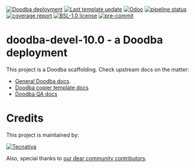 [![Doodba deployment](https://img.shields.io/badge/deployment-doodba-informational)](https://github.com/Tecnativa/doodba)
[![Last template update](https://img.shields.io/badge/last%20template%20update-v1.5.4-informational)](https://github.com/Tecnativa/doodba-copier-template/tree/v1.5.4)
[![Odoo](https://img.shields.io/badge/odoo-v10.0-a3478a)](https://github.com/odoo/odoo/tree/10.0)
[![pipeline status](https://gitlab.com/example/doodba-devel-10.0/badges/10.0/pipeline.svg)](https://gitlab.com/example/doodba-devel-10.0/commits/10.0)
[![coverage report](https://gitlab.com/example/doodba-devel-10.0/badges/10.0/coverage.svg)](https://gitlab.com/example/doodba-devel-10.0/commits/10.0)
[![BSL-1.0 license](https://img.shields.io/badge/license-BSL--1.0-success})](LICENSE)
[![pre-commit](https://img.shields.io/badge/pre--commit-enabled-brightgreen?logo=pre-commit&logoColor=white)](https://pre-commit.com/)

# doodba-devel-10.0 - a Doodba deployment

This project is a Doodba scaffolding. Check upstream docs on the matter:

- [General Doodba docs](https://github.com/Tecnativa/doodba).
- [Doodba copier template docs](https://github.com/Tecnativa/doodba-copier-template)
- [Doodba QA docs](https://github.com/Tecnativa/doodba-qa)

# Credits

This project is maintained by:

[![Tecnativa](https://www.tecnativa.com/r/H3p)](https://www.tecnativa.com/r/bb4)

Also, special thanks to
[our dear community contributors](https://github.com/Tecnativa/doodba-copier-template/graphs/contributors).
